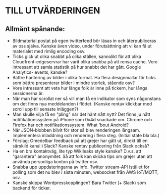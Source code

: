 # TILL UTVÄRDERINGEN

## Allmänt spånande:

* Bildmaterial postat på egen twitterfeed bör läsas in och återpubliceras
  av oss själva. Kanske även video, under förutsättning att vi kan få ut
  materialet med rimlig encoding osv.
* Ticks gick ut olika snabbt på olika ställen, sannolikt för att olika
  Cloudfront-edgeservrar har varit olika snabba på att rensa cache. Vore
  intressant att samla statistik på hur snabbt det har gått. Google Analytics-
  events, kanske?
* Bättre hantering av bilder i olika format. Ha flera designmallar för ticks som
  bättre presenterar bilder i mindre storlek, stående osv?
* Vore intressant att veta hur länge folk är inne på tickern, hur långa
  sessionerna är.
* När man har scrollat ner så vill man få en indikator som syns någonstans
  om det finns nya meddelanden i flödet. (Kanske rentav klickbar med scroll upp
  till senaste inläggen?)
* Man skulle vilja få en "pling" när det hänt nått nytt? Det finns ju nått
  notifikationssystem på iPhone som 0x4d snackade om. Chrome och Firefox har
  och notifikationssystem. What 'bout Android?
* När JSON-blobben blivit för stor så blev renderingen långsam. Implementera
  inladdning och rendering i flera steg. (Initial state bla bla.)
* Förslag: Omedelbar feedback på att grejer har gått ut, direkt till en
  särskild kanal i Slack? Kanske rentav publicering från Slack också?
* Ha en bra kontaktväg, lite typ Wikileaks style kanske? D.v.s. att "garantera"
  anonymitet. Så att folk kan skicka tips om grejer utan att använda personliga
  konton på twitter osv.
* Snabba upp uppdateringarna av info. Twitter stream-API istället för polling
  som det nu blev i sista minuten, websocket från AWS IoT/MQTT, osv.
* Kanske skippa Wordpresskopplingen? Bara Twitter (+ Slack) som backend för
  ticker.

